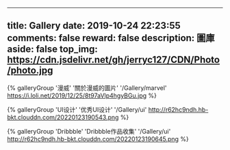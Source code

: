 
---
title: Gallery
date: 2019-10-24 22:23:55
comments: false
reward: false
description: 圖庫
aside: false
top_img: https://cdn.jsdelivr.net/gh/jerryc127/CDN/Photo/photo.jpg
---


{% 
galleryGroup 
'漫威' 
'關於漫威的圖片' 
'/Gallery/marvel' 
https://i.loli.net/2019/12/25/8t97aVlp4hgyBGu.jpg 
%}

{% 
galleryGroup 
'UI设计' 
'优秀UI设计' 
'/Gallery/ui'
http://r62hc9ndh.hb-bkt.clouddn.com/20220123190543.png
%}

{% 
galleryGroup 
'Dribbble' 
'Dribbble作品收集' 
'/Gallery/ui' 
http://r62hc9ndh.hb-bkt.clouddn.com/20220123190645.png 
%}

